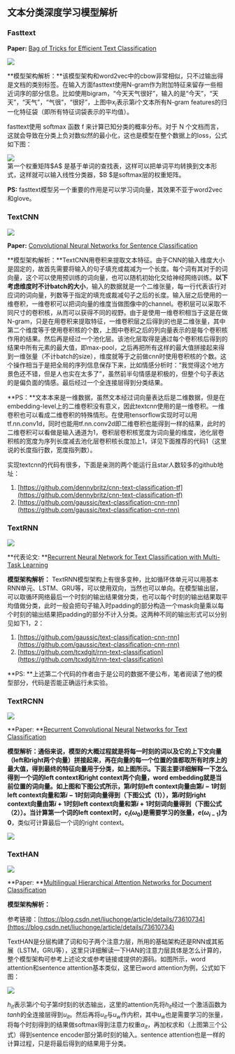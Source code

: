 ## 文本分类深度学习模型解析

### Fasttext

**Paper:** [Bag of Tricks for Efficient Text Classification](https://arxiv.org/pdf/1607.01759v2.pdf)

![](./image/fasttext.png)

**模型架构解析：**该模型架构和word2vec中的cbow非常相似，只不过输出得是文档的类别标签。在输入方面fasttext使用N-gram作为附加特征来留存一些相近词序的部分信息。比如使用bigram，“今天天气很好”，输入的是“今天”，“天天”，“天气”，“气很”，“很好”，上图中$x_i$表示第$i$个文本所有N-gram features的归一化特征袋（即所有特征词袋表示的平均值）。

fasttext使用 softmax 函数 f 来计算已知分类的概率分布。对于 N 个文档而言，这就会导致在分类上负对数似然的最小化，这也是模型在整个数据上的loss，公式如下图：

<div style="align: center">
    <img src="./image/eq_1.png">
</div>
第一个权重矩阵$A$ 是基于单词的查找表，这样可以把单词平均转换到文本形式，这样就可以输入线性分类器，$B $是softmax层的权重矩阵。

**PS:** fasttext模型另一个重要的作用是可以学习词向量，其效果不亚于word2vec和glove。



### TextCNN

![](./image/textcnn.png)



**Paper:** [Convolutional Neural Networks for Sentence Classification](https://arxiv.org/pdf/1408.5882.pdf)

**模型架构解析：**TextCNN用卷积来提取文本特征。由于CNN的输入维度大小是固定的，故首先需要将输入的句子填充或裁减为一个长度。每个词有其对于的词向量，这个可以使用预训练的词向量，也可以随机初始化交给神经网络训练。**以下考虑维度时不计batch的大小**，输入的数据就是一个二维张量，每一行代表该行对应词的词向量，列数等于指定的填充或裁减句子之后的长度。输入层之后使用的一维卷积，一维卷积可以把词向量的维度当做图像中的channel。卷积层可以采取不同尺寸的卷积核，从而可以获得不同的视野。由于是使用一维卷积相当于这是在做N-gram，只是在用卷积来提取特征，一维卷积层之后得到的也是二维张量，其中第二个维度等于使用卷积核的个数，上图中卷积之后的列向量表示的是每个卷积核作用的结果。然后再是经过一个池化层。该池化层取得是通过每个卷积核后得到的结果中所有元素的最大值，即max-pool，之后再把所有这样的最大值拼接起来得到一维张量（不计batch的size），维度就等于之前做cnn时使用卷积核的个数。这个操作相当于是把全局的序列信息保存下来，比如情感分析时：“我觉得这个地方景色还不错，但是人也实在太多了”，虽然前半句情感是积极的，但整个句子表达的是偏负面的情感。最后经过一个全连接层得到分类结果。

**PS：**文本本来是一维数据，虽然文本经过词向量表达后是二维数据，但是在embedding-level上的二维卷积没有意义，因此textcnn使用的是一维卷积。一维卷积也可以看成二维卷积的特殊情形。在使用tensorflow实现时可以用tf.nn.conv1d，同时也能用tf.nn.conv2d即二维卷积也能得到一样的结果，此时的二维卷积可以看做是输入通道为1，卷积层卷积核宽度为词向量的维度，池化层卷积核的宽度为序列长度减去池化层卷积核长度加上1，详见下面推荐的代码1（这里说的长度指行数，宽度指列数）。

实现textcnn的代码有很多，下面是亲测的两个能运行且star人数较多的github地址：

1. [https://github.com/dennybritz/cnn-text-classification-tf](https://github.com/dennybritz/cnn-text-classification-tf)
2. [https://github.com/gaussic/text-classification-cnn-rnn](https://github.com/gaussic/text-classification-cnn-rnn)



### TextRNN

![](./image/textrnn.png)

**代表论文: **[Recurrent Neural Network for Text Classification with Multi-Task Learning](https://arxiv.org/pdf/1605.05101v1.pdf)

**模型架构解析：** TextRNN模型架构上有很多变种，比如循环体单元可以用基本RNN单元、LSTM、GRU等，可以使用双向，当然也可以单向。在模型输出层，可以取循环网络最后一个时刻的输出结果做分类，也可以每个时刻的输出结果取平均值做分类，此时一般会把句子输入时padding的部分构造一个mask向量乘以每个时刻的输出结果把padding的部分不计入分类。这两种不同的输出形式可以分别见如下1，2：

1. [https://github.com/gaussic/text-classification-cnn-rnn](https://github.com/gaussic/text-classification-cnn-rnn)
2. [https://github.com/tcxdgit/rnn-text-classification](https://github.com/tcxdgit/rnn-text-classification)

**PS: **上述第二个代码的作者由于是公司的数据不便公布，笔者阅读了他的模型部分，代码是否能正确运行未实验。



### TextRCNN

![](./image/textrcnn.png)

**Paper: **[Recurrent Convolutional Neural Networks for Text Classification](https://arxiv.org/pdf/1609.04243.pdf)

**模型解析：**通俗来说，模型的大概过程就是将每一时刻的词以及它的上下文向量（left和right两个向量）拼接起来，再在向量的每一个位置的值都取所有时序上的最大值，得到最终的特征向量用于分类，如上图所示。下面主要详细解释一下怎么得到一个词的left context和right context两个向量，word embedding就是当前位置的词向量。如上图和下图公式所示，第$i$时刻left context向量由第$i-1$时刻left context向量和第$i-1$时刻词向量得到（下图公式（1）），第$i$时刻right context向量由第$i+1$时刻left context向量和第$i+1$时刻词向量得到（下图公式（2））。当计算第一个词的left context时，$c_l(\omega_0)$是需要学习的张量，$e(\omega_{i-1})$为**0**，类似可计算最后一个词的right context。

![](./image/eq_3.png)



### TextHAN

![](./image/texthan.png)

**Paper: **[Multilingual Hierarchical Attention Networks for Document Classification](http://anthology.aclweb.org/I/I17/I17-1102.pdf)

**模型架构解析：**

参考链接：[https://blog.csdn.net/liuchonge/article/details/73610734](https://blog.csdn.net/liuchonge/article/details/73610734)

TextHAN是分层构建了词和句子两个注意力层，所用的基础架构还是RNN或其拓展（LSTM，GRU等），这里只详细解读一下HAN的注意力层具体是怎么计算的，整个模型架构可参考上述论文或参考链接或提供的源码。如图所示，word attention和sentence attention基本类似，这里已word attention为例，公式如下图：

![](./image/eq_2.png)

$h_{it}$表示第$i$个句子第$t$时刻的状态输出，这里的attention先将$h_{it}$经过一个激活函数为$tanh$的全连接层得到$u_{it}$。然后再将$u_{it}$与$u_w$作内积，其中$u_w$也是需要学习的张量，将每个时刻得到的结果做softmax得到注意力权重$\alpha_{it}$，再加权求和（上图第三个公式）得到sentence encoder部分第$i$时刻的输入。sentence attention也是一样的计算过程，只是将最后得到的结果用于分类。